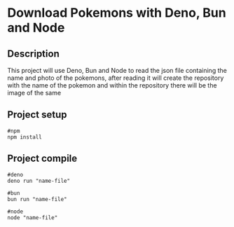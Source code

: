 # Download Pokemons with Deno, Bun and Node


## Description


This project will use Deno, Bun and Node to read the json file containing the name and photo of the pokemons, after reading it will create the repository with the name of the pokemon and within the repository there will be the image of the same


## Project setup

```
#npm
npm install

```

## Project compile

```
#deno
deno run "name-file"

#bun
bun run "name-file"

#node
node "name-file"
```
